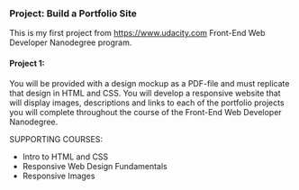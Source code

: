 ### Project: Build a Portfolio Site

This is my first project from https://www.udacity.com Front-End Web Developer Nanodegree program.

#### Project 1:

You will be provided with a design mockup as a PDF-file and must replicate that design in HTML and CSS. You will develop a responsive website that will display images, descriptions and links to each of the portfolio projects you will complete throughout the course of the Front-End Web Developer Nanodegree.

SUPPORTING COURSES:
* Intro to HTML and CSS
* Responsive Web Design Fundamentals
* Responsive Images
